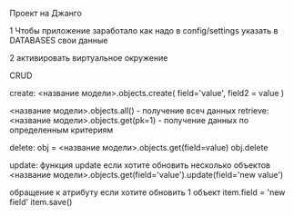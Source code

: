 Проект на Джанго

1 Чтобы приложение заработало как надо в config/settings указать в DATABASES свои данные

2 активировать виртуальное окружение

CRUD

create: <название модели>.objects.create( field='value', field2 = value )

<название модели>.objects.all() - получение всеч данных retrieve: <название модели>.objects.get(pk=1) - получение данных по определенным критериям

delete: obj = <название модели>.objects.get(field=value) obj.delete

update: функция update если хотите обновить несколько объектов <название модели>.objects.get(field='value').update(field='new value')

обращение к атрибуту если хотите обновить 1 объект item.field = 'new field' item.save()
